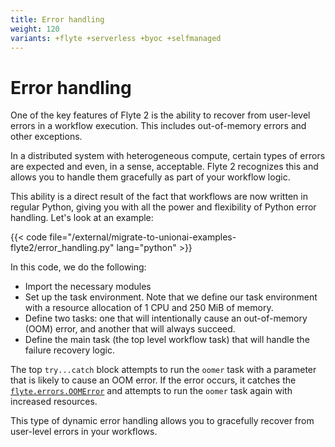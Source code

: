 ```yaml
---
title: Error handling
weight: 120
variants: +flyte +serverless +byoc +selfmanaged
---
```


# Error handling

One of the key features of Flyte 2 is the ability to recover from user-level errors in a workflow execution.
This includes out-of-memory errors and other exceptions.

In a distributed system with heterogeneous compute, certain types of errors are expected and even, in a sense, acceptable.
Flyte 2 recognizes this and allows you to handle them gracefully as part of your workflow logic.

This ability is a direct result of the fact that workflows are now written in regular Python,
giving you with all the power and flexibility of Python error handling.
Let's look at an example:

{{< code file="/external/migrate-to-unionai-examples-flyte2/error_handling.py" lang="python" >}}
<!-- TODO:
Ketan Umare
OMG We need a better example. This is something stupid i wrote.
-->

In this code, we do the following:

* Import the necessary modules
* Set up the task environment. Note that we define our task environment with a resource allocation of 1 CPU and 250 MiB of memory.
* Define two tasks: one that will intentionally cause an out-of-memory (OOM) error, and another that will always succeed.
* Define the main task (the top level workflow task) that will handle the failure recovery logic.

The top `try...catch` block attempts to run the `oomer` task with a parameter that is likely to cause an OOM error.
If the error occurs, it catches the [`flyte.errors.OOMError`](../api-reference/flyte-sdk/packages/flyte.errors#flyteerrorsoomerror) and attempts to run the `oomer` task again with increased resources.

This type of dynamic error handling allows you to gracefully recover from user-level errors in your workflows.
